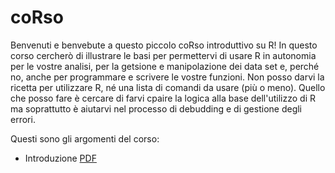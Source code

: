 # coRso

Benvenuti e benvebute a questo piccolo coRso introduttivo su R! In questo corso cercherò di illustrare le basi per permettervi di usare R in autonomia per le vostre analisi, per la getsione e manipolazione dei data set e, perché no, anche per programmare e scrivere le vostre funzioni. 
Non posso darvi la ricetta per utilizzare R, né una lista di comandi da usare (più o meno). Quello che posso fare è cercare di farvi cpaire la logica alla base dell'utilizzo di R ma soprattutto è aiutarvi nel processo di debudding e di gestione degli errori. 

Questi sono gli argomenti del corso: 

- Introduzione [PDF](Slide/intRo.pdf)
